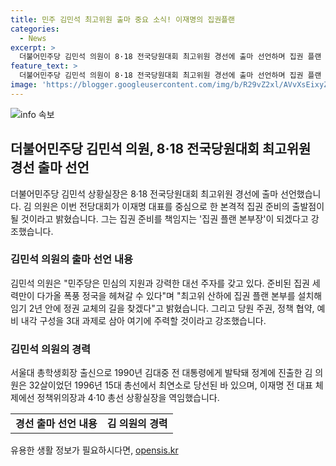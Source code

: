```yaml
---
title: 민주 김민석 최고위원 출마 중요 소식! 이재명의 집권플랜
categories:
  - News
excerpt: >
  더불어민주당 김민석 의원이 8·18 전국당원대회 최고위원 경선에 출마 선언하며 집권 플랜 본부장이 될 것이라고 밝혔습니다. 그는 이를 통해 민주당의 집권 준비를 강조하고, 최고위 산하에 집권 플랜 본부 설치와 정권 교체를 목표로 하는 발표를 했습니다. 또한, 당원 주권, 정책 협약, 예비 내각 구성을 중요 과제로 언급하며 청사진을 그렸습니다. 여기에는 그의 정치 경력과 이재명 전 대표 체제에서의 역할도 소개되었습니다.
feature_text: >
  더불어민주당 김민석 의원이 8·18 전국당원대회 최고위원 경선에 출마 선언하며 집권 플랜 본부장이 될 것이라고 밝혔습니다. 그는 이를 통해 민주당의 집권 준비를 강조하고, 최고위 산하에 집권 플랜 본부 설치와 정권 교체를 목표로 하는 발표를 했습니다. 또한, 당원 주권, 정책 협약, 예비 내각 구성을 중요 과제로 언급하며 청사진을 그렸습니다. 여기에는 그의 정치 경력과 이재명 전 대표 체제에서의 역할도 소개되었습니다.
image: 'https://blogger.googleusercontent.com/img/b/R29vZ2xl/AVvXsEixyZcFfHzMRdzZMjFBmAUKJYCLCGyLL1o632UiGVXcaFdKo_bkvkuCioo0uUKlGfBVcT3P84aROyZIXSBEx3Aw5nCQ3pTgDom1WDC4m8eifvWiAmWEEVb4x6G_l8C0QH225ldMjyaFvpxGEBGNO37VmDTDMHGhJPq73UglMfDca1-0aw/s1600/blogspot.png'
---
```


<p><img src="https://blogger.googleusercontent.com/img/b/R29vZ2xl/AVvXsEixyZcFfHzMRdzZMjFBmAUKJYCLCGyLL1o632UiGVXcaFdKo_bkvkuCioo0uUKlGfBVcT3P84aROyZIXSBEx3Aw5nCQ3pTgDom1WDC4m8eifvWiAmWEEVb4x6G_l8C0QH225ldMjyaFvpxGEBGNO37VmDTDMHGhJPq73UglMfDca1-0aw/s1600/blogspot.png" alt="info 속보" /></p>

<h2 data-ke-size="size26">더불어민주당 김민석 의원, 8·18 전국당원대회 최고위원 경선 출마 선언</h2>

<p data-ke-size="size16">더불어민주당 김민석 상황실장은 8·18 전국당원대회 최고위원 경선에 출마 선언했습니다. 김 의원은 이번 전당대회가 이재명 대표를 중심으로 한 본격적 집권 준비의 출발점이 될 것이라고 밝혔습니다. 그는 집권 준비를 책임지는 '집권 플랜 본부장'이 되겠다고 강조했습니다. </p>

<h3>김민석 의원의 출마 선언 내용</h3>

<p data-ke-size="size16">김민석 의원은 "민주당은 민심의 지원과 강력한 대선 주자를 갖고 있다. 준비된 집권 세력만이 다가올 폭풍 정국을 헤쳐갈 수 있다"며 "최고위 산하에 집권 플랜 본부를 설치해 임기 2년 안에 정권 교체의 길을 찾겠다"고 밝혔습니다. 그리고 당원 주권, 정책 협약, 예비 내각 구성을 3대 과제로 삼아 여기에 주력할 것이라고 강조했습니다.</p>

<h3>김민석 의원의 경력</h3>

<p data-ke-size="size16">서울대 총학생회장 출신으로 1990년 김대중 전 대통령에게 발탁돼 정계에 진출한 김 의원은 32살이었던 1996년 15대 총선에서 최연소로 당선된 바 있으며, 이재명 전 대표 체제에선 정책위의장과 4·10 총선 상황실장을 역임했습니다.</p>

<table>
    <tr>
        <td style="text-align: center; height: 17px;"><b>경선 출마 선언 내용</b></td>
        <td style="text-align: center; height: 17px;"><b>김 의원의 경력</b></td>
    </tr>
</table>
유용한 생활 정보가 필요하시다면, <a href="https://opensis.kr" rel="dofollow">opensis.kr</a>


